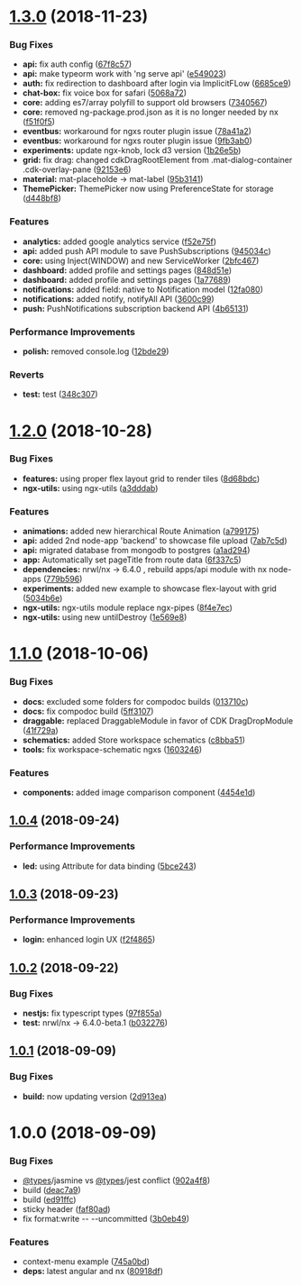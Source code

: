 # [1.3.0](https://github.com/xmlking/vedacircle/compare/v1.2.0...v1.3.0) (2018-11-23)


### Bug Fixes

* **api:** fix auth config ([67f8c57](https://github.com/xmlking/vedacircle/commit/67f8c57))
* **api:** make typeorm work with 'ng serve api' ([e549023](https://github.com/xmlking/vedacircle/commit/e549023))
* **auth:** fix redirection to dashboard after login via ImplicitFLow ([6685ce9](https://github.com/xmlking/vedacircle/commit/6685ce9))
* **chat-box:** fix voice box for safari ([5068a72](https://github.com/xmlking/vedacircle/commit/5068a72))
* **core:** adding es7/array polyfill to support old browsers ([7340567](https://github.com/xmlking/vedacircle/commit/7340567))
* **core:** removed ng-package.prod.json as it is no longer needed by nx ([f51f0f5](https://github.com/xmlking/vedacircle/commit/f51f0f5))
* **eventbus:** workaround for ngxs router plugin issue ([78a41a2](https://github.com/xmlking/vedacircle/commit/78a41a2))
* **eventbus:** workaround for ngxs router plugin issue ([9fb3ab0](https://github.com/xmlking/vedacircle/commit/9fb3ab0))
* **experiments:** update ngx-knob, lock d3 version ([1b26e5b](https://github.com/xmlking/vedacircle/commit/1b26e5b))
* **grid:** fix drag: changed cdkDragRootElement from .mat-dialog-container .cdk-overlay-pane ([92153e6](https://github.com/xmlking/vedacircle/commit/92153e6))
* **material:** mat-placeholde -> mat-label ([95b3141](https://github.com/xmlking/vedacircle/commit/95b3141))
* **ThemePicker:** ThemePicker now using PreferenceState for storage ([d448bf8](https://github.com/xmlking/vedacircle/commit/d448bf8))


### Features

* **analytics:** added google analytics service ([f52e75f](https://github.com/xmlking/vedacircle/commit/f52e75f))
* **api:** added push API module to save PushSubscriptions ([945034c](https://github.com/xmlking/vedacircle/commit/945034c))
* **core:** using Inject(WINDOW) and new ServiceWorker ([2bfc467](https://github.com/xmlking/vedacircle/commit/2bfc467))
* **dashboard:** added profile and settings pages ([848d51e](https://github.com/xmlking/vedacircle/commit/848d51e))
* **dashboard:** added profile and settings pages ([1a77689](https://github.com/xmlking/vedacircle/commit/1a77689))
* **notifications:** added field: native to  Notification model ([12fa080](https://github.com/xmlking/vedacircle/commit/12fa080))
* **notifications:** added notify, notifyAll API ([3600c99](https://github.com/xmlking/vedacircle/commit/3600c99))
* **push:** PushNotifications subscription backend API ([4b65131](https://github.com/xmlking/vedacircle/commit/4b65131))


### Performance Improvements

* **polish:** removed console.log ([12bde29](https://github.com/xmlking/vedacircle/commit/12bde29))


### Reverts

* **test:** test ([348c307](https://github.com/xmlking/vedacircle/commit/348c307))

# [1.2.0](https://github.com/xmlking/vedacircle.git/compare/v1.1.0...v1.2.0) (2018-10-28)


### Bug Fixes

* **features:** using proper flex layout grid to render tiles ([8d68bdc](https://github.com/xmlking/vedacircle.git/commit/8d68bdc))
* **ngx-utils:** using  ngx-utils ([a3dddab](https://github.com/xmlking/vedacircle.git/commit/a3dddab))


### Features

* **animations:** added new hierarchical Route Animation ([a799175](https://github.com/xmlking/vedacircle.git/commit/a799175))
* **api:** added 2nd node-app 'backend' to showcase file upload ([7ab7c5d](https://github.com/xmlking/vedacircle.git/commit/7ab7c5d))
* **api:** migrated database from mongodb to postgres ([a1ad294](https://github.com/xmlking/vedacircle.git/commit/a1ad294))
* **app:** Automatically set pageTitle from route data ([6f337c5](https://github.com/xmlking/vedacircle.git/commit/6f337c5))
* **dependencies:** nrwl/nx -> 6.4.0 , rebuild apps/api module with nx node-apps ([779b596](https://github.com/xmlking/vedacircle.git/commit/779b596))
* **experiments:** added new example to showcase flex-layout with grid ([5034b6e](https://github.com/xmlking/vedacircle.git/commit/5034b6e))
* **ngx-utils:** ngx-utils module replace ngx-pipes ([8f4e7ec](https://github.com/xmlking/vedacircle.git/commit/8f4e7ec))
* **ngx-utils:** using new untilDestroy ([1e569e8](https://github.com/xmlking/vedacircle.git/commit/1e569e8))

# [1.1.0](https://github.com/xmlking/vedacircle/compare/v1.0.4...v1.1.0) (2018-10-06)


### Bug Fixes

* **docs:** excluded some folders for compodoc builds ([013710c](https://github.com/xmlking/vedacircle/commit/013710c))
* **docs:** fix compodoc build ([5ff3107](https://github.com/xmlking/vedacircle/commit/5ff3107))
* **draggable:** replaced DraggableModule in favor of CDK DragDropModule ([41f729a](https://github.com/xmlking/vedacircle/commit/41f729a))
* **schematics:** added Store workspace schematics ([c8bba51](https://github.com/xmlking/vedacircle/commit/c8bba51))
* **tools:** fix workspace-schematic ngxs ([1603246](https://github.com/xmlking/vedacircle/commit/1603246))


### Features

* **components:** added image comparison component ([4454e1d](https://github.com/xmlking/vedacircle/commit/4454e1d))

## [1.0.4](https://github.com/xmlking/vedacircle/compare/v1.0.3...v1.0.4) (2018-09-24)


### Performance Improvements

* **led:** using Attribute for data binding ([5bce243](https://github.com/xmlking/vedacircle/commit/5bce243))

## [1.0.3](https://github.com/xmlking/vedacircle/compare/v1.0.2...v1.0.3) (2018-09-23)


### Performance Improvements

* **login:** enhanced login UX ([f2f4865](https://github.com/xmlking/vedacircle/commit/f2f4865))

## [1.0.2](https://github.com/xmlking/vedacircle/compare/v1.0.1...v1.0.2) (2018-09-22)


### Bug Fixes

* **nestjs:** fix typescript types ([97f855a](https://github.com/xmlking/vedacircle/commit/97f855a))
* **test:** nrwl/nx -> 6.4.0-beta.1 ([b032276](https://github.com/xmlking/vedacircle/commit/b032276))

## [1.0.1](https://github.com/xmlking/vedacircle/compare/v1.0.0...v1.0.1) (2018-09-09)


### Bug Fixes

* **build:** now updating version ([2d913ea](https://github.com/xmlking/vedacircle/commit/2d913ea))

# 1.0.0 (2018-09-09)


### Bug Fixes

* [@types](https://github.com/types)/jasmine vs [@types](https://github.com/types)/jest conflict ([902a4f8](https://github.com/xmlking/vedacircle/commit/902a4f8))
* build ([deac7a9](https://github.com/xmlking/vedacircle/commit/deac7a9))
* build ([ed91ffc](https://github.com/xmlking/vedacircle/commit/ed91ffc))
* sticky header ([faf80ad](https://github.com/xmlking/vedacircle/commit/faf80ad))
* fix format:write -- --uncommitted ([3b0eb49](https://github.com/xmlking/vedacircle/commit/3b0eb49))


### Features

* context-menu example ([745a0bd](https://github.com/xmlking/vedacircle/commit/745a0bd))
* **deps:** latest angular and nx ([80918df](https://github.com/xmlking/vedacircle/commit/80918df))
